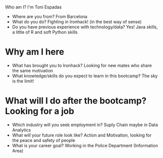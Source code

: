 Who am I? I'm Toni Espadas

* Where are you from? From Barcelona
* What do you do? Fighting in Ironhack! (in the best way of sense)
* Do you have previous experience with technology/data? Yes! Java skills, a little of R and soft Python skills

# Why am I here

* What has brought you to Ironhack? Looking for new mates who share the same motivation
* What knowledge/skills do you expect to learn in this bootcamp? The sky is the limit!

# What will I do after the bootcamp? Looking for a job

* Which industry will you seek employment in? Suply Chain maybe in Data Analytics
* What will your future role look like? Action and Motivation, looking for the peace and safety of people
* What is your career goal? Working in the Police Department (Information Area)